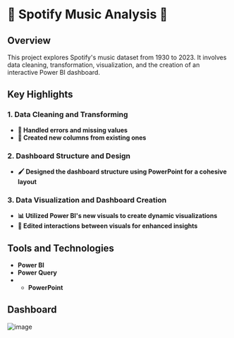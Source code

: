 # 🎵 **Spotify Music Analysis** 🎵

## **Overview**

This project explores Spotify's music dataset from 1930 to 2023. It involves data cleaning, transformation, visualization, and the creation of an interactive Power BI dashboard.

## **Key Highlights**

### **1. Data Cleaning and Transforming**
- **🧹 Handled errors and missing values**
- **🔄 Created new columns from existing ones**

### **2. Dashboard Structure and Design**
- **🖌️ Designed the dashboard structure using PowerPoint for a cohesive layout**

### **3. Data Visualization and Dashboard Creation**
- **📊 Utilized Power BI's new visuals to create dynamic visualizations**
- **🔀 Edited interactions between visuals for enhanced insights**

## **Tools and Technologies**
- **Power BI**
- **Power Query**
- - **PowerPoint**

## **Dashboard**

![image](https://github.com/user-attachments/assets/61fe9954-d966-4df0-9c82-f092794e8fd6)
